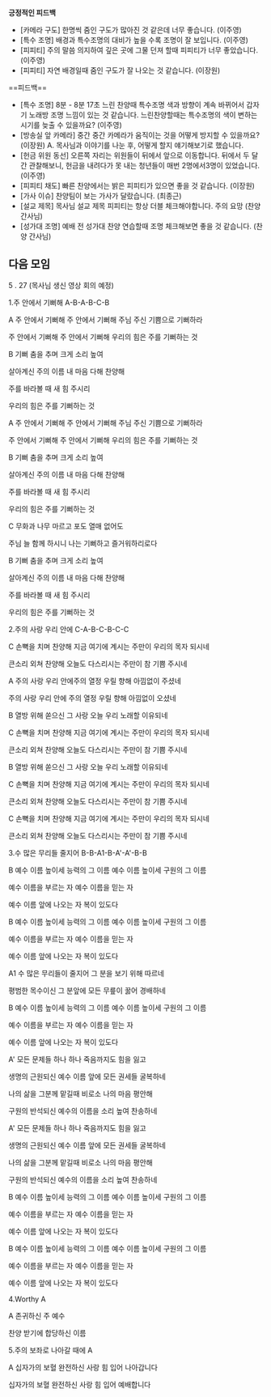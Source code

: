 **긍정적인 피드백**
- [카메라 구도] 한명씩 줌인 구도가 많아진 것 같은데 너무 좋습니다.  (이주영)
- [특수 조명] 배경과 특수조명의 대비가 높을 수록 조명이 잘 보입니다. (이주영)
- [피피티] 주의 말씀 의지하여 깊은 곳에 그물 던져 할때 피피티가 너무 좋았습니다. (이주영)
- [피피티] 자연 배경일때 줌인 구도가 잘 나오는 것 같습니다. (이장원)

==피드백==
- [특수 조명] 8분 - 8분 17초 느린 찬양때 특수조명 색과 방향이 계속 바뀌어서 갑자기 노래방 조명 느낌이 있는 것 같습니다. 느린찬양할때는 특수조명의 색이 변하는 시기를 늦출 수 있을까요? (이주영)
- [방송실 앞 카메라] 중간 중간 카메라가 움직이는 것을 어떻게 방지할 수 있을까요? (이장원)
	A. 목사님과 이야기를 나눈 후, 어떻게 할지 얘기해보기로 했습니다. 
- [헌금 위원 동선] 오른쪽 자리는 위원들이 뒤에서 앞으로 이동합니다. 뒤에서 두 달간 관찰해보니, 헌금을 내려다가 못 내는 청년들이 매번 2명에서3명이 있었습니다. (이주영)
- [피피티 채도] 빠른 찬양에서는 밝은 피피티가 있으면 좋을 것 같습니다. (이장원)
- [가사 이슈] 찬양팀이 보는 가사가 달랐습니다. (최종근)
- [설교 제목] 목사님 설교 제목 피피티는 항상 더블 체크해야합니다. 주의 요망 (찬양 간사님)
- [성가대 조명] 예배 전 성가대 찬양 연습할때 조명 체크해보면 좋을 것 같습니다. (찬양 간사님)

## 다음 모임 
5 . 27 (목사님 생신 영상 회의 예정)

1.주 안에서 기뻐해
A-B-A-B-C-B

A
주 안에서 기뻐해 주 안에서 기뻐해
주님 주신 기쁨으로 기뻐하라

주 안에서 기뻐해 주 안에서 기뻐해
우리의 힘은 주를 기뻐하는 것

B
기뻐 춤을 추며 
크게 소리 높여

살아계신 주의 이름 
내 마음 다해 찬양해

주를 바라볼 때
새 힘 주시리

우리의 힘은 
주를 기뻐하는 것

A
주 안에서 기뻐해 주 안에서 기뻐해
주님 주신 기쁨으로 기뻐하라

주 안에서 기뻐해 주 안에서 기뻐해
우리의 힘은 주를 기뻐하는 것

B
기뻐 춤을 추며 
크게 소리 높여

살아계신 주의 이름 
내 마음 다해 찬양해

주를 바라볼 때
새 힘 주시리

우리의 힘은 
주를 기뻐하는 것

C
무화과 나무 마르고
포도 열매 없어도

주님 늘 함께 하시니
나는 기뻐하고 즐거워하리로다

B
기뻐 춤을 추며 
크게 소리 높여

살아계신 주의 이름 
내 마음 다해 찬양해

주를 바라볼 때
새 힘 주시리

우리의 힘은 
주를 기뻐하는 것



2.주의 사랑 우리 안에
C-A-B-C-B-C-C

C
손뼉을 치며 찬양해 지금 여기에 계시는
주만이 우리의 목자 되시네

큰소리 외쳐 찬양해 오늘도 다스리시는
주만이 참 기쁨 주시네

A
주의 사랑 우리 안에주의 열정 우릴 향해
아낌없이 주셨네

주의 사랑 우리 안에 주의 열정 우릴 향해
아낌없이 오셨네

B
열방 위해 쏟으신 그 사랑
오늘 우리 노래할 이유되네

C
손뼉을 치며 찬양해 지금 여기에 계시는
주만이 우리의 목자 되시네

큰소리 외쳐 찬양해 오늘도 다스리시는
주만이 참 기쁨 주시네

B
열방 위해 쏟으신 그 사랑
오늘 우리 노래할 이유되네

C
손뼉을 치며 찬양해 지금 여기에 계시는
주만이 우리의 목자 되시네

큰소리 외쳐 찬양해 오늘도 다스리시는
주만이 참 기쁨 주시네

C
손뼉을 치며 찬양해 지금 여기에 계시는
주만이 우리의 목자 되시네

큰소리 외쳐 찬양해 오늘도 다스리시는
주만이 참 기쁨 주시네




3.수 많은 무리들 줄지어
B-B-A1-B-A'-A'-B-B

B
예수 이름 높이세 능력의 그 이름
예수 이름 높이세 구원의 그 이름

예수 이름을 부르는 자
예수 이름을 믿는 자

예수 이름 앞에 나오는 자
복이 있도다

B
예수 이름 높이세 능력의 그 이름
예수 이름 높이세 구원의 그 이름

예수 이름을 부르는 자
예수 이름을 믿는 자

예수 이름 앞에 나오는 자
복이 있도다

A1
수 많은 무리들이 줄지어
그 분을 보기 위해 따르네

평범한 목수이신 그 분앞에 
모든 무릎이 꿇어 경배하네

B
예수 이름 높이세 능력의 그 이름
예수 이름 높이세 구원의 그 이름

예수 이름을 부르는 자
예수 이름을 믿는 자

예수 이름 앞에 나오는 자
복이 있도다

A'
모든 문제들 하나 하나
죽음까지도 힘을 잃고

생명의 근원되신 예수 이름 앞에
모든 권세들 굴복하네

나의 삶을 그분께 맡길때
비로소 나의 마음 평안해

구원의 반석되신 예수의 이름을
소리 높여 찬송하네

A'
모든 문제들 하나 하나
죽음까지도 힘을 잃고

생명의 근원되신 예수 이름 앞에
모든 권세들 굴복하네

나의 삶을 그분께 맡길때
비로소 나의 마음 평안해

구원의 반석되신 예수의 이름을
소리 높여 찬송하네


B
예수 이름 높이세 능력의 그 이름
예수 이름 높이세 구원의 그 이름

예수 이름을 부르는 자
예수 이름을 믿는 자

예수 이름 앞에 나오는 자
복이 있도다

B
예수 이름 높이세 능력의 그 이름
예수 이름 높이세 구원의 그 이름

예수 이름을 부르는 자
예수 이름을 믿는 자

예수 이름 앞에 나오는 자
복이 있도다


4.Worthy
A

A
존귀하신 주 
예수 

찬양 받기에 
합당하신 이름


5.주의 보좌로 나아갈 때에
A

A
십자가의 보혈 완전하신 사랑
힘 입어 나아갑니다

십자가의 보혈 완전하신 사랑
힘 입어 예배합니다



